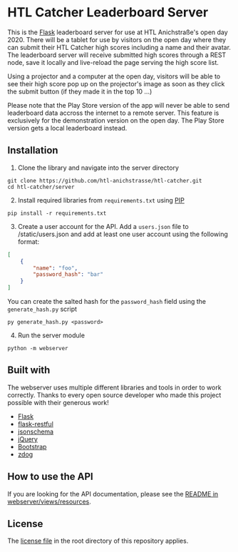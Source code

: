 # HTL Catcher Leaderboard Server

This is the [Flask](http://flask.palletsprojects.com/en/1.1.x/) leaderboard server for use at HTL Anichstraße's open day 2020. There will be a tablet for use by visitors on the open day where they can submit their HTL Catcher high scores including a name and their avatar. The leaderboard server will receive submitted high scores through a REST node, save it locally and live-reload the page serving the high score list.

Using a projector and a computer at the open day, visitors will be able to see their high score pop up on the projector's image as soon as they click the submit button (if they made it in the top 10 ...)

Please note that the Play Store version of the app will never be able to send leaderboard data accross the internet to a remote server. This feature is exclusively for the demonstration version on the open day. The Play Store version gets a local leaderboard instead.

## Installation

1. Clone the library and navigate into the server directory

```
git clone https://github.com/htl-anichstrasse/htl-catcher.git
cd htl-catcher/server
```

2. Install required libraries from `requirements.txt` using [PIP](https://pypi.org/project/pip/)
```
pip install -r requirements.txt
```

3. Create a user account for the API. Add a `users.json` file to /static/users.json and add at least one user account using the following format:
```json
[
    {
        "name": "foo",
        "password_hash": "bar"
    }
]
```
You can create the salted hash for the `password_hash` field using the `generate_hash.py` script

```
py generate_hash.py <password>
```

4. Run the server module
```
python -m webserver
```

## Built with

The webserver uses multiple different libraries and tools in order to work correctly. Thanks to every open source developer who made this project possible with their generous work!

- [Flask](https://github.com/pallets/flask)
- [flask-restful](https://github.com/flask-restful/flask-restful)
- [jsonschema](https://github.com/Julian/jsonschema)
- [jQuery](https://github.com/jquery/jquery)
- [Bootstrap](https://github.com/twbs/bootstrap)
- [zdog](https://github.com/metafizzy/zdog)

## How to use the API

If you are looking for the API documentation, please see the [README in webserver/views/resources](webserver/views/resources/README.md).

## License

The [license file](https://github.com/htl-anichstrasse/htl-catcher/blob/master/LICENSE) in the root directory of this repository applies.